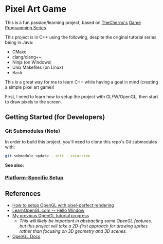 # Pixel Art Game
This is a fun passion/learning project, based on [TheCherno's](https://www.youtube.com/c/TheChernoProject) [Game Programming Series](https://www.youtube.com/watch?v=GFYT7Lqt1h8&list=PLlrATfBNZ98eOOCk2fOFg7Qg5yoQfFAdf&index=1).

This project is in C++ using the following, despite the original tutorial series being in Java:
- CMake
- clang/clang++,
- Ninja (on Windows)
- Unix Makefiles (on Linux)
- Bash

This is a great way for me to learn C++ while having a goal in mind (creating a simple pixel art game)!

First, I need to learn how to setup the project with GLFW/OpenGL, then start to draw pixels to the screen.

## Getting Started (for Developers)
### Git Submodules (Note)
In order to build this project, you'll need to clone this repo's Git submodules with:
```sh
git submodule update --init --recursive
```

**See also:**
### [Platform-Specific Setup](./docs/Platform-Specific%20Setup.md)

## References
- [How to setup OpenGL with pixel-perfect rendering](https://gamedev.stackexchange.com/questions/103334/how-can-i-set-up-a-pixel-perfect-camera-using-opengl-and-orthographic-projection)
- [LearnOpenGL.com -- Hello Window](https://learnopengl.com/Getting-started/Hello-Window)
- [My previous OpenGL tutorial progress](https://github.com/2kCarlos/intro-to-cpp-opengl)
  - _This will likely be important in abstracting some OpenGL features, but this project will take a 2D-first approach for drawing sprites rather than focusing on 3D geometry and 3D scenes._
- [OpenGL Docs](https://docs.gl)
